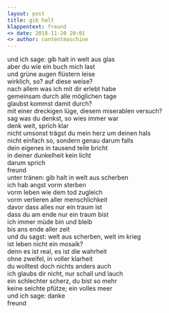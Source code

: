 ```yaml
---
layout: post
title: gib halt
klappentext: freund
<> date: 2018-11-20 20:01
<> author: contentmaschine
---
```


und ich sage: gib halt in welt aus glas <br>
aber du wie ein buch mich last <br>
und grüne augen flüstern leise <br>
wirklich, so? auf diese weise? <br>
nach allem was ich mit dir erlebt habe <br>
gemeinsam durch alle möglichen tage <br>
glaubst kommst damit durch? <br>
mit einer dreckigen lüge, diesem miserablen versuch? <br>
sag was du denkst, so wies immer war <br>
denk weit, sprich klar <br>
nicht umsonst trägst du mein herz um deinen hals <br>
nicht einfach so, sondern genau darum falls <br>
dein eigenes in tausend teile bricht <br>
in deiner dunkelheit kein licht <br>
darum sprich <br>
freund <br>
unter tränen: gib halt in welt aus scherben <br>
ich hab angst vorm sterben <br>
vorm leben wie dem tod zugleich <br>
vorm verlieren aller menschlichkeit <br>
davor dass alles nur ein traum ist <br>
dass du am ende nur ein traum bist <br>
ich immer müde bin und bleib <br>
bis ans ende aller zeit <br>
und du sagst: welt aus scherben, welt im krieg <br>
ist leben nicht ein mosaik? <br>
denn es ist real, es ist die wahrheit <br>
ohne zweifel, in voller klarheit <br>
du wolltest doch nichts anders auch <br>
ich glaubs dir nicht, nur schall und lauch <br>
ein schlechter scherz, du bist so mehr <br>
keine seichte pfütze; ein volles meer <br>
und ich sage: danke <br>
freund <br>
